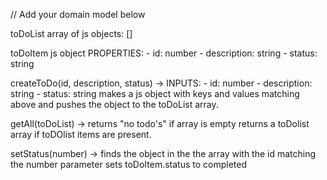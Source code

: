 // Add your domain model below

toDoList array of js objects: []

toDoItem js object
PROPERTIES:
    - id: number
    - description: string
    - status: string

createToDo(id, description, status) -> 
    INPUTS:
    - id: number
    - description: string
    - status: string
makes a js object with keys and values matching above and pushes the object to the toDoList array. 

getAll(toDoList) -> 
    returns "no todo's" if array is empty
    returns a toDolist array if toDOlist items are present.

setStatus(number) -> 
    finds the object in the the array with the id matching the number parameter 
    sets toDoItem.status to completed 